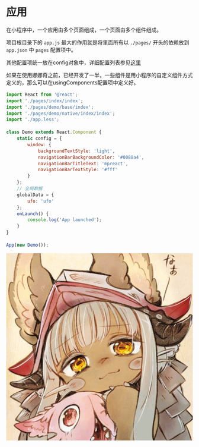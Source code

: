 # 应用

在小程序中，一个应用由多个页面组成，一个页面由多个组件组成。

项目根目录下的 `app.js` 最大的作用就是将里面所有以 `./pages/` 开头的依赖放到 `app.json` 中 `pages` 配置项中。

其他配置项统一放在config对象中，详细配置列表参见[这里](https://developers.weixin.qq.com/miniprogram/dev/framework/config.html#%E5%85%A8%E5%B1%80%E9%85%8D%E7%BD%AE)

如果在使用娜娜奇之前，已经开发了一半，一些组件是用小程序的自定义组件方式定义的，那么可以在usingComponents配置项中定义好。

```jsx
import React from '@react';
import './pages/index/index';
import './pages/demo/base/index';
import './pages/demo/native/index/index';
import './app.less';

class Demo extends React.Component {
    static config = {
        window: {
            backgroundTextStyle: 'light',
            navigationBarBackgroundColor: '#0088a4',
            navigationBarTitleText: 'mpreact',
            navigationBarTextStyle: '#fff'
        }
    };
    // 全局数据
    globalData = {
        ufo: 'ufo'
    };
    onLaunch() {
        console.log('App launched');
    }
}

App(new Demo());
```

![nanachi](1538220971725.jpeg)
